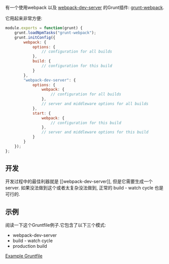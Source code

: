 有一个使用webpack 以及 [webpack-dev-server](http://webpack.github.io/docs/webpack-dev-server.html) 的Grunt插件: [grunt-webpack](https://github.com/webpack/grunt-webpack).

它用起来非常方便:

``` javascript
module.exports = function(grunt) {
	grunt.loadNpmTasks("grunt-webpack");
	grunt.initConfig({
		webpack: {
			options: {
				// configuration for all builds
			},
			build: {
				// configuration for this build
			}
		},
		"webpack-dev-server": {
			options: {
				webpack: {
					// configuration for all builds
				},
				// server and middleware options for all builds
			},
			start: {
				webpack: {
					// configuration for this build
				},
				// server and middleware options for this build
			}
		}
	});
};
```

## 开发

开发过程中的最佳利器就是 [[webpack-dev-server]], 但是它需要生成一个server. 如果没法做到这个或者太复杂没法做到, 正常的
build - watch cycle 也是可行的.

## 示例

阅读一下这个Gruntfile例子.它包含了以下三个模式:

* webpack-dev-server
* build - watch cycle
* production build

[Example Gruntfile](https://github.com/webpack/webpack-with-common-libs/blob/master/Gruntfile.js)
